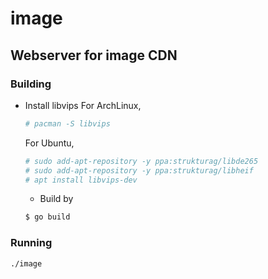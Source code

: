 # image

## Webserver for image CDN

### Building
  - Install libvips
    For ArchLinux,
    ```sh
    # pacman -S libvips
    ```

    For Ubuntu, 
    ```sh
    # sudo add-apt-repository -y ppa:strukturag/libde265
    # sudo add-apt-repository -y ppa:strukturag/libheif
    # apt install libvips-dev
    ```
    - Build by
    ```sh
    $ go build
    ```

### Running
  ```sh
  ./image
  ```
